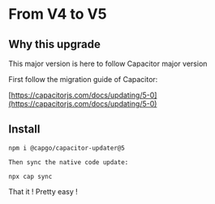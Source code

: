 # From V4 to V5

## Why this upgrade

This major version is here to follow Capacitor major version

First follow the migration guide of Capacitor:

[https://capacitorjs.com/docs/updating/5-0](https://capacitorjs.com/docs/updating/5-0)

## Install

`npm i @capgo/capacitor-updater@5`

`Then sync the native code update:`

`npx cap sync`

That it ! Pretty easy !
